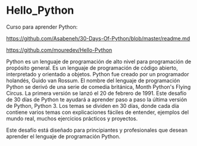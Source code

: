 # Hello_Python
Curso para aprender Python:

https://github.com/Asabeneh/30-Days-Of-Python/blob/master/readme.md

https://github.com/mouredev/Hello-Python

Python es un lenguaje de programación de alto nivel para programación de propósito general. Es un lenguaje de programación de código abierto, interpretado y orientado a objetos. Python fue creado por un programador holandés, Guido van Rossum. El nombre del lenguaje de programación Python se derivó de una serie de comedia británica, Month Python's Flying Circus. La primera versión se lanzó el 20 de febrero de 1991. Este desafío de 30 días de Python te ayudará a aprender paso a paso la última versión de Python, Python 3. Los temas se dividen en 30 días, donde cada día contiene varios temas con explicaciones fáciles de entender, ejemplos del mundo real, muchos ejercicios prácticos y proyectos.

Este desafío está diseñado para principiantes y profesionales que desean aprender el lenguaje de programación Python.
